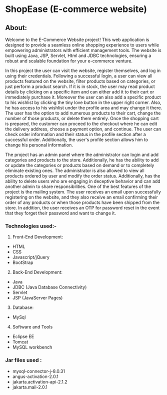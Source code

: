 # ShopEase (E-commerce website)
## About:
Welcome to the E-Commerce Website project! This web application is designed to provide a seamless online shopping experience to users while empowering administrators with efficient management tools. The website is built using Java, JSP, Servlet, Html and JDBC technologies, ensuring a robust and scalable foundation for your e-commerce venture.
  
In this project the user can visit the website, register themselves, and log in using their credentials. Following a successful login, a user can view all products featured on the website, filter products based on categories, or just perform a product search. If it is in stock, the user may read product details by clicking on a specific item and can either add it to their cart or immediately purchase it. Moreover the user can also add a specific product to his wishlist by clicking the tiny love button in the upper right corner. Also, he has access to his wishlist under the profile area and may change it there. The user has the option to add numerous products to their cart, change the number of those products, or delete them entirely. Once the shopping cart is prepared, the customer can proceed to the checkout where he can edit the delivery address, choose a payment option, and continue. The user can check order information and their status in the profile section after a successful order. Additionally, the user's profile section allows him to change his personal information.

The project has an admin panel where the administrator can login and add categories and products to the store. Additionally, he has the ability to add or update the categories or products based on demand or to completely eliminate existing ones. The administrator is also allowed to view all products ordered by user and modify the order status. Additionally, has the ability to delete users who are engaging in deceptive behavior and can add another admin to share responsibilities.
One of the best features of the project is the mailing system. The user receives an email upon successfully registering on the website, and they also receive an email confirming their order of any products or when those products have been shipped from the store. In addition, the user receives an OTP for password reset in the event that they forget their password and want to change it.

### Technologies used:-
1. Front-End Development:
- HTML
- CSS
- Javascript/jQuery
- BootStrap

2. Back-End Development:
- Java 
-	JDBC (Java Database Connectivity)
-	Servlet
-	JSP (JavaServer Pages)

3. Database:
- MySql

4. Software and Tools
- Eclipse EE
- Tomcat
- MySQL workbench

###  Jar files used :
- mysql-connector-j-8.0.31
- angus-activation-2.0.1
- jakarta.activation-api-2.1.2
- jakarta.mail-2.0.1



















